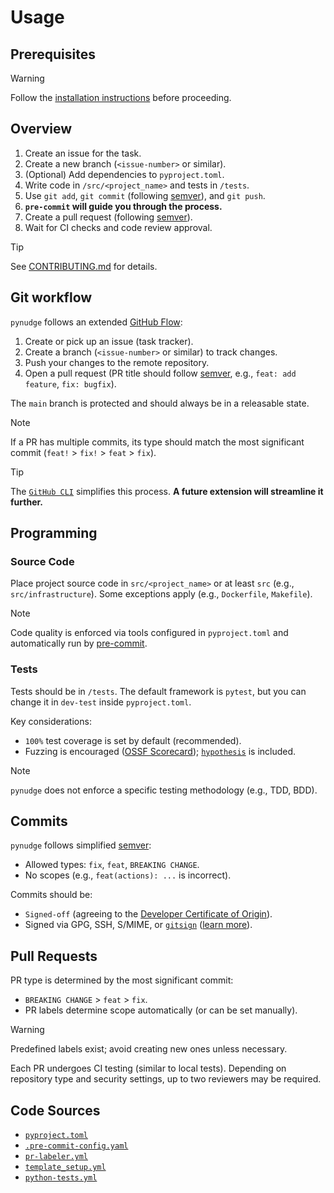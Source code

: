 # Usage

## Prerequisites

> [!warning]
> Follow the [installation instructions](installation.md) before proceeding.

## Overview

1. Create an issue for the task.
2. Create a new branch (`<issue-number>` or similar).
3. (Optional) Add dependencies to `pyproject.toml`.
4. Write code in `/src/<project_name>` and tests in `/tests`.
5. Use `git add`, `git commit` (following [semver](https://semver.org/)), and `git push`.
6. __`pre-commit` will guide you through the process.__
7. Create a pull request (following [semver](https://semver.org/)).
8. Wait for CI checks and code review approval.

> [!tip]
> See [CONTRIBUTING.md](/CONTRIBUTING.md) for details.

## Git workflow

`pynudge` follows an extended [GitHub Flow](https://docs.github.com/en/get-started/using-github/github-flow):

1. Create or pick up an issue (task tracker).
2. Create a branch (`<issue-number>` or similar) to track changes.
3. Push your changes to the remote repository.
4. Open a pull request (PR title should follow [semver](https://semver.org/),
    e.g., `feat: add feature`, `fix: bugfix`).

The `main` branch is protected and should always be in a releasable state.

> [!note]
> If a PR has multiple commits, its type should match the most significant
> commit (`feat!` > `fix!` > `feat` > `fix`).

> [!tip]
> The [`GitHub CLI`](https://cli.github.com/) simplifies this process.
> __A future extension will streamline it further.__

## Programming

### Source Code

Place project source code in `src/<project_name>` or at least
`src` (e.g., `src/infrastructure`).
Some exceptions apply (e.g., `Dockerfile`, `Makefile`).

> [!note]
> Code quality is enforced via tools configured in `pyproject.toml`
> and automatically run by [pre-commit](https://pre-commit.com/).

### Tests

Tests should be in `/tests`. The default framework is `pytest`, but
you can change it in `dev-test` inside `pyproject.toml`.

Key considerations:

- `100%` test coverage is set by default (recommended).
- Fuzzing is encouraged ([OSSF Scorecard](https://github.com/ossf/scorecard/blob/main/docs/checks.md#fuzzing));
  [`hypothesis`](https://hypothesis.readthedocs.io/en/latest/) is included.

> [!note]
> `pynudge` does not enforce a specific testing methodology (e.g., TDD, BDD).

## Commits

`pynudge` follows simplified [semver](https://semver.org/):

- Allowed types: `fix`, `feat`, `BREAKING CHANGE`.
- No scopes (e.g., `feat(actions): ...` is incorrect).

Commits should be:

- `Signed-off` (agreeing to the [Developer Certificate of Origin](https://developercertificate.org/)).
- Signed via GPG, SSH, S/MIME, or [`gitsign`](https://github.com/sigstore/gitsign)
    ([learn more](https://docs.github.com/en/authentication/managing-commit-signature-verification/signing-commits)).

## Pull Requests

PR type is determined by the most significant commit:

- `BREAKING CHANGE` > `feat` > `fix`.
- PR labels determine scope automatically (or can be set manually).

> [!warning]
> Predefined labels exist; avoid creating new ones unless necessary.

Each PR undergoes CI testing (similar to local tests).
Depending on repository type and security settings, up to two reviewers
may be required.

## Code Sources

- [`pyproject.toml`](/pyproject.toml)
- [`.pre-commit-config.yaml`](/.pre-commit-config.yaml)
- [`pr-labeler.yml`](/.github/pr-labeler.yml)
- [`template_setup.yml`](/.github/workflows/template_setup.yml)
- [`python-tests.yml`](/.github/workflows/python-tests.yml)
